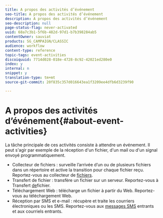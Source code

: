```yaml
---
title: A propos des activités d’événement
seo-title: A propos des activités d’événement
description: A propos des activités d’événement
seo-description: null
page-status-flag: never-activated
uuid: 68a7c3b1-5f6b-482d-97d1-b7b398284ab5
contentOwner: sauviat
products: SG_CAMPAIGN/CLASSIC
audience: workflow
content-type: reference
topic-tags: event-activities
discoiquuid: 7714d028-018e-4728-8c92-42021ed280e0
index: y
internal: n
snippet: y
translation-type: tm+mt
source-git-commit: 20f835c357d016643ea1f3209ee4dfb6d3239f90

---
```



# A propos des activités d’événement{#about-event-activities}

La tâche principale de ces activités consiste à attendre un événement. Il peut s&#39;agir par exemple de la réception d&#39;un fichier, d&#39;un mail ou d&#39;un signal envoyé programmatiquement.

* Collecteur de fichiers : surveille l’arrivée d’un ou de plusieurs fichiers dans un répertoire et active la transition pour chaque fichier reçu. Reportez-vous au collecteur de [fichiers](../../workflow/using/file-collector.md).
* Transfert de fichier : transfère un fichier sur un serveur. Reportez-vous à Transfert [de](../../workflow/using/file-transfer.md)fichier.
* Téléchargement Web : télécharge un fichier à partir du Web. Reportez-vous au téléchargement [](../../workflow/using/web-download.md)Web.
* Réception par SMS et e-mail : récupère et traite les courriers électroniques ou les SMS. Reportez-vous aux [messages SMS](../../workflow/using/inbound-sms.md) entrants et aux courriels [](../../workflow/using/inbound-emails.md)entrants.


